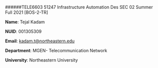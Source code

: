 
######TELE6603 51247 Infrastructure Automation Des SEC 02 Summer Full 2021 [BOS-2-TR]




**Name**: Tejal Kadam

**NUID**: 001305309

**Email**: kadam.t@northeastern.edu

**Department**: MGEN- Telecommunication Network

**University**: Northeastern University
